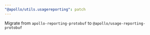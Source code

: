 ```yaml
---
"@apollo/utils.usagereporting": patch
---
```


Migrate from `apollo-reporting-protobuf` to `@apollo/usage-reporting-protobuf`
